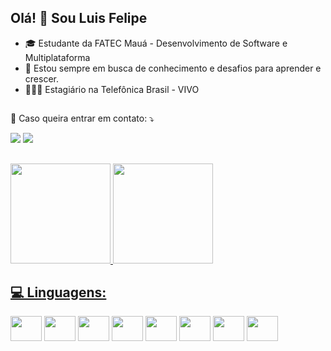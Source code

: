## Olá! 👋 Sou Luis Felipe

- 🎓 Estudante da FATEC Mauá - Desenvolvimento de Software e Multiplataforma
- 🌱 Estou sempre em busca de conhecimento e desafios para aprender e crescer.
- 👩🏾‍💻 Estagiário na Telefônica Brasil - VIVO

##

💌 Caso queira entrar em contato: ⤵️

<div> 
  <a href="https://www.linkedin.com/in/luis-laudacio/" target="_blank"><img src="https://img.shields.io/badge/-LinkedIn-%230077B5?style=for-the-badge&logo=linkedin&logoColor=white" target="_blank"></a> 
  <a href = "mailto:luisfelipe123gh@gmail.com"><img src="https://img.shields.io/badge/-Gmail-%23333?style=for-the-badge&logo=gmail&logoColor=white" target="_blank"></a>
</div>

##


<div>
  <a href="https://github.com/luislaudacio">
  <img height="160em" src="https://github-readme-stats.vercel.app/api?username=luislaudacio&show_icons=true&theme=dark"/>
  <img height="160em" src="https://github-readme-stats.vercel.app/api/top-langs/?username=luislaudacio&layout=compact&langs_count=7&theme=dark"/>
</div>

<h2 align="left">
 💻 Linguagens:
</h2>

<div style="display: inline-block">
  <img height="40" width="50" src="https://cdn.jsdelivr.net/gh/devicons/devicon@latest/icons/html5/html5-original-wordmark.svg" />
  <img height="40" width="50" src="https://cdn.jsdelivr.net/gh/devicons/devicon@latest/icons/css3/css3-original-wordmark.svg" />
  <img height="40" width="50" src="https://cdn.jsdelivr.net/gh/devicons/devicon@latest/icons/javascript/javascript-original.svg" />
  <img height="40" width="50" src="https://cdn.jsdelivr.net/gh/devicons/devicon@latest/icons/vuejs/vuejs-original-wordmark.svg" />
  <img height="40" width="50" src="https://cdn.jsdelivr.net/gh/devicons/devicon@latest/icons/java/java-original-wordmark.svg" />
  <img height="40" width="50" src="https://cdn.jsdelivr.net/gh/devicons/devicon@latest/icons/oracle/oracle-original.svg" />
  <img height="40" width="50" src="https://cdn.jsdelivr.net/gh/devicons/devicon@latest/icons/sqldeveloper/sqldeveloper-original.svg" />
  <img height="40" width="50" src="https://cdn.jsdelivr.net/gh/devicons/devicon@latest/icons/react/react-original.svg" />
</div>
